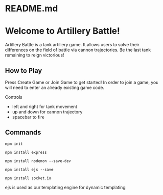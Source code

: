 # README.md


# Welcome to Artillery Battle!

Artillery Battle is a tank artillery game. It allows users to solve their differences on the field of battle via cannon trajectories. Be the last tank remaining to reign victorious!

## How to Play
Press Create Game or Join Game to get started! In order to join a game, you will need to enter an already existing game code.

Controls
- left and right for tank movement
- up and down for cannon trajectory
- spacebar to fire

## Commands
~~~
npm init

npm install express

npm install nodemon --save-dev

npm install ejs --save

npm install socket.io
~~~

ejs is used as our templating engine for dynamic templating